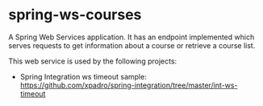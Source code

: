 spring-ws-courses
==================

A Spring Web Services application. It has an endpoint implemented which serves requests to get information about a course or retrieve a course list.

This web service is used by the following projects:

- Spring Integration ws timeout sample: https://github.com/xpadro/spring-integration/tree/master/int-ws-timeout

